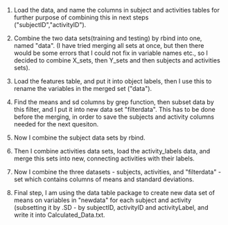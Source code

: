 1. Load the data, and name the columns in subject and activities tables for further purpose of combining this in next steps ("subjectID","activityID").
2. Combine the two data sets(training and testing) by rbind into one, named "data". (I have tried merging all sets at once, but then there would be some errors that I could not fix
in variable names etc., so I decided to combine X_sets, then Y_sets and then subjects and activities sets).
3. Load the features table, and put it into object labels, then I use this to rename the variables in the merged set ("data").
4. Find the means and sd columns by grep function, then subset data by this filter, and I put it into new data set "filterdata".
This has to be done before the merging, in order to save the subjects and activity columns needed for the next quesiton.

5. Now I combine the subject data sets by rbind.
6. Then I combine activities data sets, load the activity_labels data, and merge this sets into new, connecting activities with their labels.	

7. Now I combine the three datasets - subjects, activities, and "filterdata" - set which contains columns of means and standard deviations.
8. Final step, I am using the data table package to create new data set of means on variables in "newdata" for each subject and activity (subsetting it by .SD - by subjectID,
activityID and activityLabel, and write it into Calculated_Data.txt.



